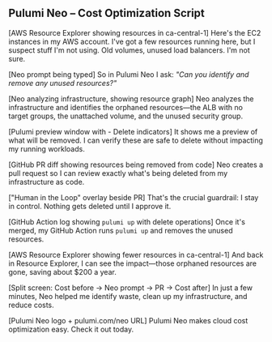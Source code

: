 
## **Pulumi Neo – Cost Optimization Script**

\[AWS Resource Explorer showing resources in ca-central-1\]
 Here's the EC2 instances in my AWS account. I've got a few resources running here, but I suspect stuff I'm not using. Old volumes, unused load balancers. I'm not sure.

\[Neo prompt being typed\]
 So in Pulumi Neo I ask: *"Can you identify and remove any unused resources?"*

\[Neo analyzing infrastructure, showing resource graph\]
 Neo analyzes the infrastructure and identifies the orphaned resources—the ALB with no target groups, the unattached volume, and the unused security group.

\[Pulumi preview window with - Delete indicators\]
 It shows me a preview of what will be removed. I can verify these are safe to delete without impacting my running workloads.

\[GitHub PR diff showing resources being removed from code\]
 Neo creates a pull request so I can review exactly what's being deleted from my infrastructure as code.

\["Human in the Loop" overlay beside PR\]
 That's the crucial guardrail: I stay in control. Nothing gets deleted until I approve it.

\[GitHub Action log showing `pulumi up` with delete operations\]
 Once it's merged, my GitHub Action runs `pulumi up` and removes the unused resources.

\[AWS Resource Explorer showing fewer resources in ca-central-1\]
 And back in Resource Explorer, I can see the impact—those orphaned resources are gone, saving about $200 a year.

\[Split screen: Cost before → Neo prompt → PR → Cost after\]
 In just a few minutes, Neo helped me identify waste, clean up my infrastructure, and reduce costs.

\[Pulumi Neo logo \+ pulumi.com/neo URL\]
 Pulumi Neo makes cloud cost optimization easy. Check it out today.
